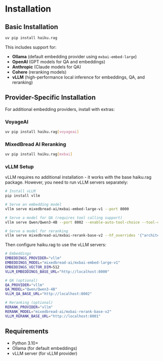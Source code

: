 # Installation

## Basic Installation

```bash
uv pip install haiku.rag
```

This includes support for:
- **Ollama** (default embedding provider using `mxbai-embed-large`)
- **OpenAI** (GPT models for QA and embeddings)
- **Anthropic** (Claude models for QA)
- **Cohere** (reranking models)
- **vLLM** (high-performance local inference for embeddings, QA, and reranking)

## Provider-Specific Installation

For additional embedding providers, install with extras:

### VoyageAI

```bash
uv pip install haiku.rag[voyageai]
```

### MixedBread AI Reranking

```bash
uv pip install haiku.rag[mxbai]
```

### vLLM Setup

vLLM requires no additional installation - it works with the base haiku.rag package. However, you need to run vLLM servers separately:

```bash
# Install vLLM
pip install vllm

# Serve an embedding model
vllm serve mixedbread-ai/mxbai-embed-large-v1 --port 8000

# Serve a model for QA (requires tool calling support)
vllm serve Qwen/Qwen3-4B --port 8002 --enable-auto-tool-choice --tool-call-parser hermes

# Serve a model for reranking
vllm serve mixedbread-ai/mxbai-rerank-base-v2 --hf_overrides '{"architectures": ["Qwen2ForSequenceClassification"],"classifier_from_token": ["0", "1"], "method": "from_2_way_softmax"}' --port 8001
```

Then configure haiku.rag to use the vLLM servers:

```bash
# Embeddings
EMBEDDINGS_PROVIDER="vllm"
EMBEDDINGS_MODEL="mixedbread-ai/mxbai-embed-large-v1"
EMBEDDINGS_VECTOR_DIM=512
VLLM_EMBEDDINGS_BASE_URL="http://localhost:8000"

# QA (optional)
QA_PROVIDER="vllm"
QA_MODEL="Qwen/Qwen3-4B"
VLLM_QA_BASE_URL="http://localhost:8002"

# Reranking (optional)
RERANK_PROVIDER="vllm"
RERANK_MODEL="mixedbread-ai/mxbai-rerank-base-v2"
VLLM_RERANK_BASE_URL="http://localhost:8001"
```

## Requirements

- Python 3.10+
- Ollama (for default embeddings)
- vLLM server (for vLLM provider)
